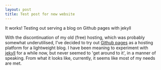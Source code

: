 ```yaml
---
layout: post
title: Test post for new website
---
```


<div class="message">
  It works! Testing out serving a blog on Github pages with jekyll
</div>

With the discontinuation of my old (free) hosting, which was probably somewhat underutilised, I've decided to try out <a href="https://pages.github.com/">Github pages</a> as a hosting platform for a lightweight blog. I have been meaning to experiment with <a href="http://jekyllrb.com/">jekyll</a> for a while now, but never seemed to 'get around to it', in a manner of speaking. From what it looks like, currently, it seems like most of my needs are met.  